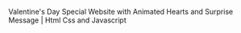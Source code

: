 Valentine's Day Special Website with Animated Hearts and Surprise Message | Html Css and Javascript
